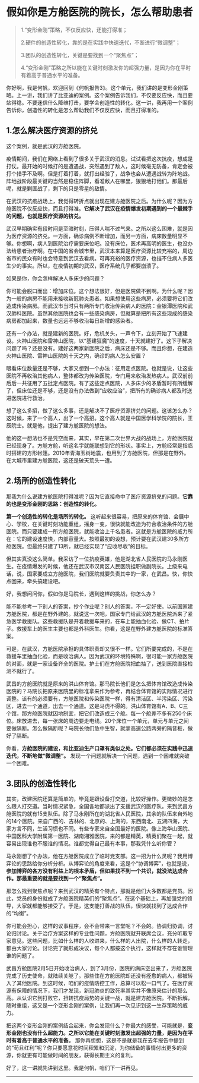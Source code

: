 # 假如你是方舱医院的院长，怎么帮助患者

> 1.“变形金刚”策略，不仅反应快，还能打得准；
>
> 2.硬件的创造性转化，靠的是在实践中快速迭代，不断进行“微调整”；
>
> 3.团队的创造性转化，关键是要找到一个“聚焦点”；
>
> 4.“变形金刚”策略之所以能在关键时刻激发你的超强力量，是因为你在平时有着高于普通水平的准备。

你好啊，我是何帆，欢迎回到《何帆报告3》。这个单元，我们讲的是变形金刚策略。上一讲，我们讲了比亚迪的案例。这个案例告诉我们，不仅要反应快，而且要站得稳。不要迷信什么降维打击，要学会创造性的转化。这一讲，我再用一个案例告诉你，创造性的转化是怎么帮助我们不仅反应快，而且打得准的。

## 1.怎么解决医疗资源的挤兑

这个案例，就是武汉的方舱医院。

疫情期间，我们在网络上看到了很多关于武汉的消息。试试看把这次抗疫，想成是打仗。最开始的时候打的是遭遇战，突然遇到了敌人，这时候毫无防备，肯定会被打个措手不及啊。但是打着打着，就打出经验了，战争也会从遭遇战转为阵地战。阵地战阶段最关键的当然是稳住阵脚，看准敌人在哪里，狠狠地打他们。那最后呢，就是剿匪战了，剩下的只是零星的敌情。

在武汉的抗疫战场上，我觉得转折点就出现在建方舱医院之后。为什么呢？因为方舱医院不仅反应快，而且打得准。**它解决了武汉在疫情爆发初期遇到的一个最棘手的问题，也就是医疗资源的挤兑。**

武汉早期确实有段时间是至暗时刻，压得人喘不过气来。之所以这么困难，就是因为医疗资源的挤兑。一方面，确诊病例不断增加，而另一方面，病床数量明显不够。你想啊，病人到医院治疗需要床位吧。没有床位，医术再高明的医生，也没办法给患者治疗啊。在中国的省会城市里，武汉本来算是医疗资源比较充裕的，周边省市的民众有时也会特意到武汉去看病。可再充裕的医疗资源，也挡不住病人多医生少的事实。所以，在疫情初期的武汉，医疗系统几乎都要崩溃了。

如果是你，你会怎样解决人多床少的问题？

你可能会脱口而出：增加床位。这个想法很好，但是医院做不到啊。为什么呢？因为一般的病房不能用来接收新冠肺炎患者。如果想使用这些病房，必须要将它们改造成传染病房。而武汉市当时只有两所专门收治传染病人的医院：金银潭医院和武汉肺科医院。虽然其他医院也会有一些感染病房，但就算是把所有这些现成的感染病房都加起来，数量也远远不够收治每日新增的感染者。

还有一个办法，就是建新的医院。好，危机关头，一声令下，立刻开始了飞速建设。火神山医院和雷神山医院，以“基建狂魔”的速度，十天就建好了。这下子解决问题了吗？还是没有。建好这两家新医院之后，病床还是不够。而且你想，在建造火神山医院、雷神山医院的十天之内，确诊的病人怎么安置？

眼看床位数量还是不够，大家又想到一个办法：征用定点医院。也就是说，让这些医院不再收治其他病人，整体都改为传染医院，专门用来收治发热病人。武汉前前后后一共征用了五批定点医院。有了这些定点医院，人多床少的矛盾暂时有所缓解了，但床位还是不够，还是没有办法做到“应收应治”，把所有的确诊病人都及时送进医院进行救治。

想了这么多招，做了这么多事，还是解决不了医疗资源挤兑的问题。这该怎么办？这时候，来了一个高人，出了一个高招。这个高人就是中国医学科学院的院长，王辰院士。就是他，提出了建方舱医院的想法。

他的这一想法也不是凭空而来，其实，早在第二次世界大战的战场上，方舱医院就已经现身了。方舱方舱，听这名字就能联想到它的形状。事实上，方舱经常是指临时搭建的方形帐篷。2010年青海玉树地震，也用到了方舱医院，但那是在野外。在大城市里建方舱医院，这还是破天荒头一遭。

## 2.场所的创造性转化

那我为什么说建方舱医院打得准呢？因为它直接命中了医疗资源挤兑的问题。**它靠的也是变形金刚的思路：创造性的转化。**

**第一个创造性的转化是场所的转化。** 这听起来很容易，把原来的体育馆、会展中心、学校，在关键时刻功能重组，摇身一变，很快就能改造为符合收治条件的方舱医院。而只要建成一所方舱医院，就能收治上千名患者。这就是方舱医院的威力所在：它的建设速度快，内部容量大。按照最初的设想，预计要在武汉建30多所方舱医院。但最终只建了13所，就已经实现了“应收尽收”的目标。

但其实真没这么简单。我采访了一位抗疫英雄，他是湖北省人民医院的马永刚医生。在疫情爆发的时候，他还在武汉市汉南区人民医院挂职做副院长。上级来电话，说，国家要成立方舱医院，我们医院就要负责其中的一家，在武昌。快，你快点回来，牵头搞建设吧。

好，我想问问你，假如你是马院长，遇到这样的挑战，你怎么办？

能不能参考一下别人的答案，抄个作业呢？别人的答案，不一定好使。以前国家建方舱医院，都是在野外建的。就说这一次吧，国家专门给武汉的方舱医院派来了紧急医学救援队。这些救援队是开着救援车来的，在车上能抽血化验、做CT、拍片子。救援车上的医生主要也都是外科医生。你看，这是在野外建方舱医院的标准答案。

可是，在武汉，方舱医院承担的具体职责却又很不一样。它们所要完成的，不是在救援车里抽血化验，而是收治病人。因为武汉的环境特殊啊，很可能一家方舱医院的对面，就是一家设备齐全的医院。护士们在方舱医院把血抽了，送到医院直接检测不就行了。

武昌的方舱医院就是原来的洪山体育馆。那马院长他们是怎么把体育馆改造成传染医院的？马院长把原来医院里的标准拿来作为参考，再结合体育馆的实际情况进行调整。该有的必须要有，方舱医院和传染医院一样，得有清洁区、半污染区、污染区，进去一个通道，出去一个通道。这是马虎不得的。洪山体育馆有A、B、C三个馆，那方舱医院就因地制宜，把它们改造成三个舱。每一个舱差不多有250个床位。床放进去，每一张床的周边要走电线。20个床位一个单元，单元与单元之间要做隔断。怎么做隔断呢？马院长他们急中生智，就拿高速公路两旁的隔音板，做好了隔断。

你看，**方舱医院的建设，和比亚迪生产口罩有类似之处。它们都必须在实践中迅速迭代，不断地做“微调整”。** 发现一个问题就解决一个问题，遇到一个困难就突破一个困难。

## 3.团队的创造性转化

其实，改建医院还算是简单的，毕竟是跟设备打交道，比较好操作。更微妙的是怎么跟人打交道。当时情况紧急，全国各地都派出了支援武汉的医疗队。来到武昌方舱医院的就有15支队伍。除了马永刚所在的湖北省人民医院，其余的队伍来自外地的14个医院。来自广西的、吉林的、北京的、上海的，东西南北、五湖四海，大家方言不同，生活习惯也不同。有些专家来自全国最好的医院。像上海华山医院、中国医科大学附属第一医院、湖南湘雅医院，来的都是精英，精英们聚在一起，就容易出现谁也不服谁的情况。谁都觉得自己最有本事，那我凭什么听你管？

马永刚想了个办法，他在方舱医院成立了临时党支部。这一招为什么灵呢？我用博弈论的思路给你分析分析。从博弈论的角度来看，这是个“协调博弈”，也就是说，**参加博弈的各方没有利益上的根本矛盾，但如果找不到一个共识，就没法达成合作。那最重要的就是要找到一个“聚焦点”。**

那怎么找到聚焦点呢？来到武汉的精英有个特点，那就是他们大多数都是党员。因此，党员的身份就成了方舱医院精英们的“聚焦点”。在这个基础上，再加强党的领导，大家就都能够接受了。于是，这支能打善战的队伍，很快就找到了达成合作的“均衡”。

你可能会担心，这样的议事程序，会不会带来一言堂呢？不会的。协调归协调，讨论归讨论。关于治疗方案这样的专业性问题，方舱医院就开联席会议，充分听取专家意见。这些问题，比如什么样的人收进来，什么样的人出院，什么样的人转走，都由大家讨论。讨论完了就形成决议，每个人都按这个执行，这样就不存在谁管理谁的问题了。

武昌方舱医院2月5日开始收治病人，到了3月份，医院的病床空出来了，方舱医院完成了历史使命，就陆续关舱了。那些住在方舱医院却还没有痊愈的病人，都被转入了其他医院。到这时候，咱们的疫情防控工作，总算可以松一口气了。在医疗资源有保障的情况下，我们才发现，新冠肺炎的致死率其实并不像原来估计的那么高。从认识它到打败它，扭转抗疫局势的关键一战，就是建方舱医院。不断拆解，随时重组，这又是一个变形金刚的案例，让我们再一次见识到这一生存策略的威力。

把这两个变形金刚的案例结合起来，你会发现什么？你最大的感受，可能就是，**变形金刚也没有什么超能力。之所以它能在关键时刻激发出超强的力量，是因为在平时有着高于普通水平的准备。** 那你再想想，这是不是就是我在去年报告中提到的“苟且红利”呢？你只要愿意花时间积累和沉淀，为你储备的事情付出更多的资源，你就更有可能做时间的朋友，获得长期主义的复利。

好了，这一讲就先讲到这里。我是何帆，咱们下一讲再见。

---
